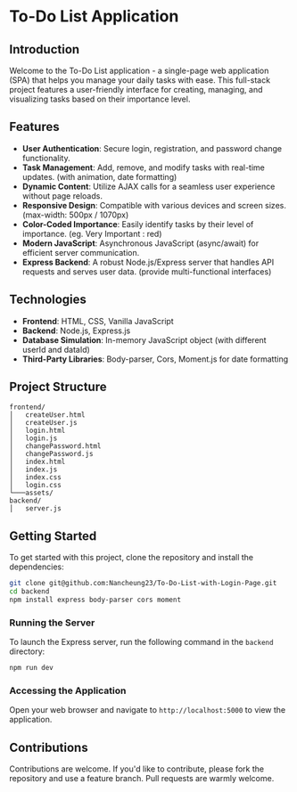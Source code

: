 # To-Do List Application

## Introduction
Welcome to the To-Do List application - a single-page web application (SPA) that helps you manage your daily tasks with ease. This full-stack project features a user-friendly interface for creating, managing, and visualizing tasks based on their importance level.

## Features
- **User Authentication**: Secure login, registration, and password change functionality.
- **Task Management**: Add, remove, and modify tasks with real-time updates. (with animation, date formatting)
- **Dynamic Content**: Utilize AJAX calls for a seamless user experience without page reloads.
- **Responsive Design**: Compatible with various devices and screen sizes. (max-width: 500px / 1070px)
- **Color-Coded Importance**: Easily identify tasks by their level of importance. (eg. Very Important : red)
- **Modern JavaScript**: Asynchronous JavaScript (async/await) for efficient server communication.
- **Express Backend**: A robust Node.js/Express server that handles API requests and serves user data. (provide multi-functional interfaces)

## Technologies
- **Frontend**: HTML, CSS, Vanilla JavaScript
- **Backend**: Node.js, Express.js
- **Database Simulation**: In-memory JavaScript object (with different userId and dataId)
- **Third-Party Libraries**: Body-parser, Cors, Moment.js for date formatting

## Project Structure
```
frontend/
│   createUser.html
│   createUser.js
│   login.html
│   login.js
│   changePassword.html
│   changePassword.js
│   index.html
│   index.js
│   index.css
│   login.css
└───assets/
backend/
│   server.js
```

## Getting Started
To get started with this project, clone the repository and install the dependencies:
```bash
git clone git@github.com:Nancheung23/To-Do-List-with-Login-Page.git
cd backend
npm install express body-parser cors moment
```

### Running the Server
To launch the Express server, run the following command in the `backend` directory:
```bash
npm run dev
```

### Accessing the Application
Open your web browser and navigate to `http://localhost:5000` to view the application.

## Contributions
Contributions are welcome. If you'd like to contribute, please fork the repository and use a feature branch. Pull requests are warmly welcome.
